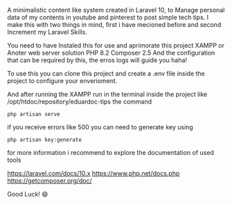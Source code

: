 A minimalistic  content like system created in Laravel 10, to Manage personal data of my contents in youtube and pinterest to post simple tech tips.
I make this with two things in mind, first i have mecioned before and second Increment my Laravel Skills.

You need to have Instaled this for use and aprimorate this project
XAMPP or Anoter web server solution
PHP 8.2
Composer 2.5
And the configuration that can be required by this, the erros logs will guide you haha!

To use this you can clone this project and create a .env file inside the project to configure your enverioment.

And after running the XAMPP run in the terminal inside the project like /opt/htdoc/repository/eduardoc-tips the command 

    php artisan serve

if you receive errors like 500 you can need to generate key using

    php artisan key:generate

for more information i recommend to explore the documentation of used tools

https://laravel.com/docs/10.x
https://www.php.net/docs.php
https://getcomposer.org/doc/

Good Luck! 😄
